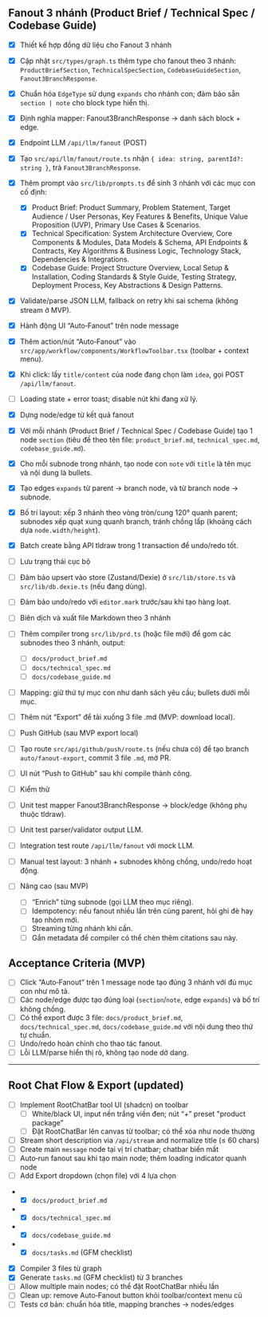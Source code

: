 ## Fanout 3 nhánh (Product Brief / Technical Spec / Codebase Guide)

 - [x] Thiết kế hợp đồng dữ liệu cho Fanout 3 nhánh
  - [x] Cập nhật `src/types/graph.ts` thêm type cho fanout theo 3 nhánh: `ProductBriefSection`, `TechnicalSpecSection`, `CodebaseGuideSection`, `Fanout3BranchResponse`.
  - [x] Chuẩn hóa `EdgeType` sử dụng `expands` cho nhánh con; đảm bảo sẵn `section | note` cho block type hiển thị.
  - [x] Định nghĩa mapper: Fanout3BranchResponse → danh sách block + edge.

 - [x] Endpoint LLM `/api/llm/fanout` (POST)
  - [x] Tạo `src/api/llm/fanout/route.ts` nhận `{ idea: string, parentId?: string }`, trả `Fanout3BranchResponse`.
  - [x] Thêm prompt vào `src/lib/prompts.ts` để sinh 3 nhánh với các mục con cố định:
    - [x] Product Brief: Product Summary, Problem Statement, Target Audience / User Personas, Key Features & Benefits, Unique Value Proposition (UVP), Primary Use Cases & Scenarios.
    - [x] Technical Specification: System Architecture Overview, Core Components & Modules, Data Models & Schema, API Endpoints & Contracts, Key Algorithms & Business Logic, Technology Stack, Dependencies & Integrations.
    - [x] Codebase Guide: Project Structure Overview, Local Setup & Installation, Coding Standards & Style Guide, Testing Strategy, Deployment Process, Key Abstractions & Design Patterns.
  - [x] Validate/parse JSON LLM, fallback on retry khi sai schema (không stream ở MVP).

 - [x] Hành động UI “Auto‑Fanout” trên node message
  - [x] Thêm action/nút “Auto‑Fanout” vào `src/app/workflow/components/WorkflowToolbar.tsx` (toolbar + context menu).
  - [x] Khi click: lấy `title/content` của node đang chọn làm `idea`, gọi POST `/api/llm/fanout`.
  - [ ] Loading state + error toast; disable nút khi đang xử lý.

 - [x] Dựng node/edge từ kết quả fanout
  - [x] Với mỗi nhánh (Product Brief / Technical Spec / Codebase Guide) tạo 1 node `section` (tiêu đề theo tên file: `product_brief.md`, `technical_spec.md`, `codebase_guide.md`).
  - [x] Cho mỗi subnode trong nhánh, tạo node con `note` với `title` là tên mục và nội dung là bullets.
  - [x] Tạo edges `expands` từ parent → branch node, và từ branch node → subnode.
  - [x] Bố trí layout: xếp 3 nhánh theo vòng tròn/cung 120° quanh parent; subnodes xếp quạt xung quanh branch, tránh chồng lấp (khoảng cách dựa `node.width/height`).
  - [x] Batch create bằng API tldraw trong 1 transaction để undo/redo tốt.

 - [ ] Lưu trạng thái cục bộ
  - [ ] Đảm bảo upsert vào store (Zustand/Dexie) ở `src/lib/store.ts` và `src/lib/db.dexie.ts` (nếu đang dùng).
  - [ ] Đảm bảo undo/redo với `editor.mark` trước/sau khi tạo hàng loạt.

 - [ ] Biên dịch và xuất file Markdown theo 3 nhánh
  - [ ] Thêm compiler trong `src/lib/prd.ts` (hoặc file mới) để gom các subnodes theo 3 nhánh, output:
    - [ ] `docs/product_brief.md`
    - [ ] `docs/technical_spec.md`
    - [ ] `docs/codebase_guide.md`
  - [ ] Mapping: giữ thứ tự mục con như danh sách yêu cầu; bullets dưới mỗi mục.
  - [ ] Thêm nút “Export” để tải xuống 3 file .md (MVP: download local).

 - [ ] Push GitHub (sau MVP export local)
  - [ ] Tạo route `src/api/github/push/route.ts` (nếu chưa có) để tạo branch `auto/fanout-export`, commit 3 file `.md`, mở PR.
  - [ ] UI nút “Push to GitHub” sau khi compile thành công.

 - [ ] Kiểm thử
  - [ ] Unit test mapper Fanout3BranchResponse → block/edge (không phụ thuộc tldraw).
  - [ ] Unit test parser/validator output LLM.
  - [ ] Integration test route `/api/llm/fanout` với mock LLM.
  - [ ] Manual test layout: 3 nhánh + subnodes không chồng, undo/redo hoạt động.

- [ ] Nâng cao (sau MVP)
  - [ ] “Enrich” từng subnode (gọi LLM theo mục riêng).
  - [ ] Idempotency: nếu fanout nhiều lần trên cùng parent, hỏi ghi đè hay tạo nhóm mới.
  - [ ] Streaming từng nhánh khi cần.
  - [ ] Gắn metadata để compiler có thể chèn thêm citations sau này.

## Acceptance Criteria (MVP)
- [ ] Click “Auto‑Fanout” trên 1 message node tạo đúng 3 nhánh với đủ mục con như mô tả.
- [ ] Các node/edge được tạo đúng loại (`section`/`note`, edge `expands`) và bố trí không chồng.
- [ ] Có thể export được 3 file: `docs/product_brief.md`, `docs/technical_spec.md`, `docs/codebase_guide.md` với nội dung theo thứ tự chuẩn.
- [ ] Undo/redo hoàn chỉnh cho thao tác fanout.
- [ ] Lỗi LLM/parse hiển thị rõ, không tạo node dở dang.

---

## Root Chat Flow & Export (updated)

- [ ] Implement RootChatBar tool UI (shadcn) on toolbar
  - [ ] White/black UI, input nền trắng viền đen; nút “+” preset "product package"
  - [ ] Đặt RootChatBar lên canvas từ toolbar; có thể xóa như node thường
- [ ] Stream short description via `/api/stream` and normalize title (≤ 60 chars)
- [ ] Create main `message` node tại vị trí chatbar; chatbar biến mất
- [ ] Auto‑run fanout sau khi tạo main node; thêm loading indicator quanh node
- [ ] Add Export dropdown (chọn file) với 4 lựa chọn
-  - [x] `docs/product_brief.md`
-  - [x] `docs/technical_spec.md`
-  - [x] `docs/codebase_guide.md`
-  - [x] `docs/tasks.md` (GFM checklist)
- [x] Compiler 3 files từ graph
- [x] Generate `tasks.md` (GFM checklist) từ 3 branches
- [ ] Allow multiple main nodes; có thể đặt RootChatBar nhiều lần
- [ ] Clean up: remove Auto‑Fanout button khỏi toolbar/context menu cũ
- [ ] Tests cơ bản: chuẩn hóa title, mapping branches → nodes/edges